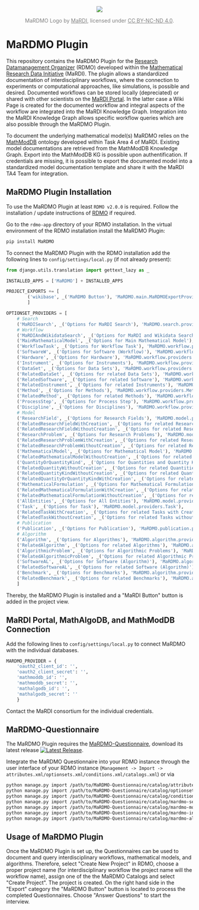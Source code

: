<div align='center' style="margin-top: 50px; font-size: 14px; color: grey;">
  <img src="https://github.com/user-attachments/assets/98c92c58-9d31-41ca-a3ca-189bbfb92101" />
  <p>MaRDMO Logo by <a href="https://www.mardi4nfdi.de/about/mission" target="_blank" style="color: grey;">MaRDI</a>, licensed under <a href="https://creativecommons.org/licenses/by-nc-nd/4.0/" target="_blank" style="color: grey;">CC BY-NC-ND 4.0</a>.</p>
</div>


# MaRDMO Plugin

This repository contains the MaRDMO Plugin for the [Research Datamanagement Organizer](https://rdmorganiser.github.io/) (RDMO) developed within the [Mathematical Research Data Initiative](https://www.mardi4nfdi.de/about/mission) (MaRDI). The plugin allows a standardized documentation of interdisciplinary workflows, where the connection to experiments or computational approaches, like simulations, is possible and desired. Documented workflows can be stored locally (depreciated) or shared with other scientists on the [MaRDI Portal](https://portal.mardi4nfdi.de/wiki/Portal). In the latter case a Wiki Page is created for the documented workflow and integral aspects of the workflow are integrated into the MaRDI Knowledge Graph. Integration into the MaRDI Knowledge Graph allows specific workflow queries which are also possible through the MaRDMO Plugin.

To document the underlying mathematical model(s) MaRDMO relies on the [MathModDB](https://portal.mardi4nfdi.de/wiki/MathModDB) ontology developed within Task Area 4 of MaRDI. Existing model documentations are retrieved from the MathModDB Knowledge Graph. Export into the MathModDB KG is possible upon authentification. If credentials are missing, it is possible to export the documented model into a standardized model documentation template and share it with the MaRDI TA4 Team for integration.    
  
## MaRDMO Plugin Installation

To use the MaRDMO Plugin at least `RDMO v2.0.0` is required. Follow the installation / update instructions of [RDMO](https://rdmo.readthedocs.io/en/latest/installation) if required. 

Go to the `rdmo-app` directory of your RDMO installation. In the virtual environment of the RDMO installation install the MaRDMO Plugin:

```bash
pip install MaRDMO
```

To connect the MaRDMO Plugin with the RDMO installation add the following lines to `config/settings/local.py` (if not already present):

```python
from django.utils.translation import gettext_lazy as _ 
``` 

```python
INSTALLED_APPS = ['MaRDMO'] + INSTALLED_APPS

PROJECT_EXPORTS += [
        ('wikibase', _('MaRDMO Button'), 'MaRDMO.main.MaRDMOExportProvider'),
        ]

OPTIONSET_PROVIDERS = [
    # Search
    ('MaRDISearch', _('Options for MaRDI Search'), 'MaRDMO.search.providers.MaRDISearch'),
    # Workflow
    ('MaRDIAndWikidataSearch', _('Options for MaRDI and Wikidata Search'), 'MaRDMO.workflow.providers.MaRDIAndWikidataSearch'),
    ('MainMathematicalModel', _('Options for Main Mathematical Model'), 'MaRDMO.workflow.providers.MainMathematicalModel'),
    ('WorkflowTask', _('Options for Workflow Task'), 'MaRDMO.workflow.providers.WorkflowTask'),
    ('SoftwareW', _('Options for Software (Workflow)'), 'MaRDMO.workflow.providers.Software'),
    ('Hardware', _('Options for Hardware'), 'MaRDMO.workflow.providers.Hardware'),
    ('Instrument', _('Options for Instruments'), 'MaRDMO.workflow.providers.Instrument'),
    ('DataSet', _('Options for Data Sets'), 'MaRDMO.workflow.providers.DataSet'),
    ('RelatedDataSet', _('Options for related Data Sets'), 'MaRDMO.workflow.providers.RelatedDataSet'),
    ('RelatedSoftware', _('Options for related Software'), 'MaRDMO.workflow.providers.RelatedSoftware'),
    ('RelatedInstrument', _('Options for related Instruments'), 'MaRDMO.workflow.providers.RelatedInstrument'),
    ('Method', _('Options for Methods'), 'MaRDMO.workflow.providers.Method'),
    ('RelatedMethod', _('Options for related Methods'), 'MaRDMO.workflow.providers.RelatedMethod'),
    ('ProcessStep', _('Options for Process Step'), 'MaRDMO.workflow.providers.ProcessStep'),
    ('Discipline', _('Options for Disciplines'), 'MaRDMO.workflow.providers.Discipline'),
    # Model
    ('ResearchField', _('Options for Research Fields'), 'MaRDMO.model.providers.ResearchField'),
    ('RelatedResearchFieldWithCreation', _('Options for related Research Fields with Creation'), 'MaRDMO.model.providers.RelatedResearchFieldWithCreation'),
    ('RelatedResearchFieldWithoutCreation', _('Options for related Research Fields without Creation'), 'MaRDMO.model.providers.RelatedResearchFieldWithoutCreation'),
    ('ResearchProblem', _('Options for Research Problems'), 'MaRDMO.model.providers.ResearchProblem'),
    ('RelatedResearchProblemWithCreation', _('Options for related Research Problems with Creation'), 'MaRDMO.model.providers.RelatedResearchProblemWithCreation'),
    ('RelatedResearchProblemWithoutCreation', _('Options for related Research Problems without Creation'), 'MaRDMO.model.providers.RelatedResearchProblemWithoutCreation'),
    ('MathematicalModel', _('Options for Mathematical Model'), 'MaRDMO.model.providers.MathematicalModel'),
    ('RelatedMathematicalModelWithoutCreation', _('Options for related Mathematical Model without Creation'), 'MaRDMO.model.providers.RelatedMathematicalModelWithoutCreation'),
    ('QuantityOrQuantityKind', _('Options for Quantities and Quantity Kinds'), 'MaRDMO.model.providers.QuantityOrQuantityKind'),
    ('RelatedQuantityWithoutCreation', _('Options for related Quantities without Creation'), 'MaRDMO.model.providers.RelatedQuantityWithoutCreation'),
    ('RelatedQuantityKindWithoutCreation', _('Options for related Quantity Kinds without Creation'), 'MaRDMO.model.providers.RelatedQuantityKindWithoutCreation'),
    ('RelatedQuantityOrQuantityKindWithCreation', _('Options for related Quantites or Quantity Kinds with Creation'), 'MaRDMO.model.providers.RelatedQuantityOrQuantityKindWithCreation'),
    ('MathematicalFormulation', _('Options for Mathematical Formulation'), 'MaRDMO.model.providers.MathematicalFormulation'),
    ('RelatedMathematicalFormulationWithCreation', _('Options for related Mathematical Formulations with Creation'), 'MaRDMO.model.providers.RelatedMathematicalFormulationWithCreation'),
    ('RelatedMathematicalFormulationWithoutCreation', _('Options for related Mathematical Formulations without Creation'), 'MaRDMO.model.providers.RelatedMathematicalFormulationWithoutCreation'),
    ('AllEntities', _('Options for All Entities'), 'MaRDMO.model.providers.AllEntities'),
    ('Task', _('Options for Task'), 'MaRDMO.model.providers.Task'),
    ('RelatedTaskWithCreation', _('Options for related Tasks with Creation'), 'MaRDMO.model.providers.RelatedTaskWithCreation'),
    ('RelatedTaskWithoutCreation', _('Options for related Tasks without Creation'), 'MaRDMO.model.providers.RelatedTaskWithoutCreation'),
    # Publication
    ('Publication', _('Options for Publication'), 'MaRDMO.publication.providers.Publication'),
    # Algorithm
    ('Algorithm', _('Options for Algorithms'), 'MaRDMO.algorithm.providers.Algorithm'),
    ('RelatedAlgorithm', _('Options for related Algorithms'), 'MaRDMO.algorithm.providers.RelatedAlgorithm'),
    ('AlgorithmicProblem', _('Options for Algorithmic Problems'), 'MaRDMO.algorithm.providers.AlgorithmicProblem'),
    ('RelatedAlgorithmicProblem', _('Options for related Algorithmic Problems'), 'MaRDMO.algorithm.providers.RelatedAlgorithmicProblem'),
    ('SoftwareAL', _('Options for Software (Algorithm)'), 'MaRDMO.algorithm.providers.Software'),
    ('RelatedSoftwareAL', _('Options for related Software (Algorithm)'), 'MaRDMO.algorithm.providers.RelatedSoftware'),
    ('Benchmark', _('Options for Benchmarks'), 'MaRDMO.algorithm.providers.Benchmark'),
    ('RelatedBenchmark', _('Options for related Benchmarks'), 'MaRDMO.algorithm.providers.RelatedBenchmark'),
    ]

```

Thereby, the MaRDMO Plugin is installed and a "MaRDI Button" button is added in the project view.

## MaRDI Portal, MathAlgoDB, and MathModDB Connection

Add the following lines to `config/settings/local.py` to connect MaRDMO with the individual databases.

```python
MARDMO_PROVIDER = {
    'oauth2_client_id': '',
    'oauth2_client_secret': '',
    'mathmoddb_id': '',
    'mathmoddb_secret': '',
    'mathalgodb_id': '',
    'mathalgodb_secret': ''
    }
``` 
Contact the MaRDI consortium for the individual credentials.

## MaRDMO-Questionnaire        

The MaRDMO Plugin requires the [MaRDMO-Questionnaire](https://github.com/MarcoReidelbach/MaRDMO-Questionnaire), download its latest release [![Latest Release](https://img.shields.io/github/v/release/MarcoReidelbach/MaRDMO-Questionnaire)](https://github.com/MarcoReidelbach/MaRDMO-Questionnaire/releases/latest).

Integrate the MaRDMO Questionnaire into your RDMO instance through the user interface of your RDMO instance (`Management -> Import -> attributes.xml/optionsets.xml/conditions.xml/catalogs.xml`) or via 

```bash
python manage.py import /path/to/MaRDMO-Questionnaire/catalog/attributes.xml
python manage.py import /path/to/MaRDMO-Questionnaire/catalog/optionsets.xml
python manage.py import /path/to/MaRDMO-Questionnaire/catalog/conditions.xml
python manage.py import /path/to/MaRDMO-Questionnaire/catalog/mardmo-search-catalog.xml
python manage.py import /path/to/MaRDMO-Questionnaire/catalog/mardmo-model-catalog.xml
python manage.py import /path/to/MaRDMO-Questionnaire/catalog/mardmo-interdisciplinary-workflow-catalog.xml
python manage.py import /path/to/MaRDMO-Questionnaire/catalog/mardmo-algorithm-catalog.xml
```

## Usage of MaRDMO Plugin

Once the MaRDMO Plugin is set up, the Questionnaires can be used to document and query interdisciplinary workflows, mathematical models, and algorithms. Therefore, select "Create New Project" in RDMO, choose a proper project name (for interdisciplinary workflow the project name will the workflow name), assign one of the the MaRDMO Catalogs and select "Create Project". The project is created. On the right hand side in the "Export" category the "MaRDMO Button" button is located to process the completed Questionnaires. Choose "Answer Questions" to start the interview.     

